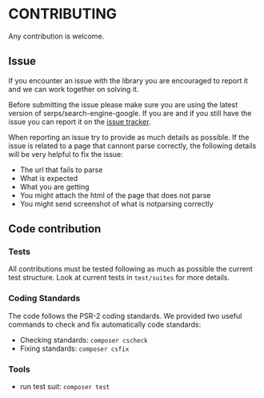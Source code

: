 CONTRIBUTING
============

Any contribution is welcome.


Issue
-----

If you encounter an issue with the library you are encouraged to report it and we can work together on solving it.

Before submitting the issue please make sure you are using the latest version of serps/search-engine-google. 
If you are and if you still have the issue you can report it 
on the [issue tracker](https://github.com/serp-spider/search-engine-google/issues/new).

When reporting an issue try to provide as much details as possible. If the issue is related to a page that cannont
parse correctly, the following details will be very helpful to fix the issue:

- The url that fails to parse
- What is expected
- What you are getting
- You might attach the html of the page that does not parse 
- You might send screenshot of what is notparsing correctly


Code contribution
-----------------

### Tests

All contributions must be tested following as much as possible the current test structure.
Look at current tests in ``test/suites`` for more details.

### Coding Standards

The code follows the PSR-2 coding standards. 
We provided two useful commands to check and fix automatically code standards:

- Checking standards: ``composer cscheck``
- Fixing standards: ``composer csfix``


### Tools

- run test suit: ``composer test``
